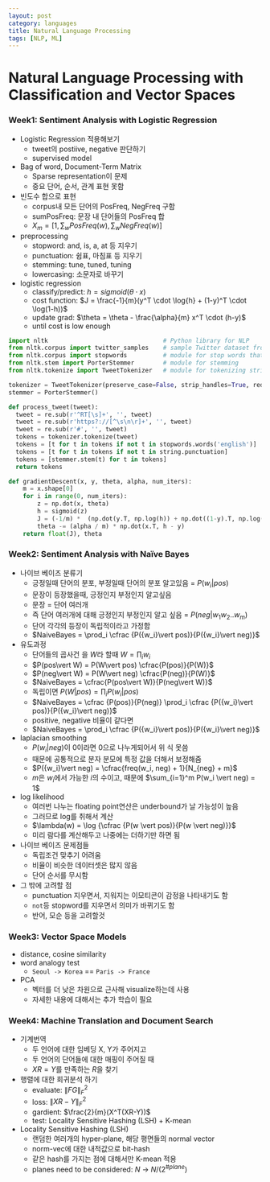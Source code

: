 ```yaml
---
layout: post
category: languages
title: Natural Language Processing
tags: [NLP, ML]
---
```


<style>
  body{counter-reset: section 0}
  div.post-body h1:before{
    counter-increment: section;
    content: counter(section) ". ";
  }
</style>

# Natural Language Processing with Classification and Vector Spaces

### Week1: Sentiment Analysis with Logistic Regression

- Logistic Regression 적용해보기
  - tweet의 postiive, negative 판단하기
  - supervised model
- Bag of word, Document-Term Matrix
  - Sparse representation이 문제
  - 중요 단어, 순서, 관계 표현 못함
- 빈도수 합으로 표현
  - corpus내 모든 단어의 PosFreq, NegFreq 구함
  - sumPosFreq: 문장 내 단어들의 PosFreq 합
  - $X_m = [1, \sum_w PosFreq(w), \sum_w NegFreq(w)]$
- preprocessing
  - stopword: and, is, a, at 등 지우기
  - punctuation: 쉼표, 마침표 등 지우기
  - stemming: tune, tuned, tuning
  - lowercasing: 소문자로 바꾸기
- logistic regression
  - classify/predict: $h = sigmoid(\theta \cdot x)$
  - cost function: $J = \frac{-1}{m}(y^T \cdot \log{h} + (1-y)^T \cdot \log(1-h))$
  - update grad: $\theta = \theta - \frac{\alpha}{m} x^T \cdot (h-y)$
  - until cost is low enough

```py
import nltk                                # Python library for NLP
from nltk.corpus import twitter_samples    # sample Twitter dataset from NLTK
from nltk.corpus import stopwords          # module for stop words that come with NLTK
from nltk.stem import PorterStemmer        # module for stemming
from nltk.tokenize import TweetTokenizer   # module for tokenizing strings

tokenizer = TweetTokenizer(preserve_case=False, strip_handles=True, reduce_len=True)
stemmer = PorterStemmer() 

def process_tweet(tweet):
  tweet = re.sub(r'^RT[\s]+', '', tweet)
  tweet = re.sub(r'https?://[^\s\n\r]+', '', tweet)
  tweet = re.sub(r'#', '', tweet)
  tokens = tokenizer.tokenize(tweet)
  tokens = [t for t in tokens if not t in stopwords.words('english')]
  tokens = [t for t in tokens if not t in string.punctuation]
  tokens = [stemmer.stem(t) for t in tokens]
  return tokens

def gradientDescent(x, y, theta, alpha, num_iters):
    m = x.shape[0]
    for i in range(0, num_iters):
        z = np.dot(x, theta)
        h = sigmoid(z)
        J = (-1/m) *  (np.dot(y.T, np.log(h)) + np.dot((1-y).T, np.log(1-h)))
        theta -= (alpha / m) * np.dot(x.T, h - y)
    return float(J), theta
```

### Week2: Sentiment Analysis with Naïve Bayes

- 나이브 베이즈 분류기
  - 긍정일때 단어의 분포, 부정일때 단어의 분포 알고있음 = $P(w_i \vert pos)$
  - 문장이 등장했을때, 긍정인지 부정인지 알고싶음
  - 문장 = 단어 여러개
  - 즉 단어 여러개에 대해 긍정인지 부정인지 알고 싶음 = $P(neg \vert w_1 w_2 .. w_m)$
  - 단어 각각의 등장이 독립적이라고 가정함
  - $NaiveBayes = \prod_i \cfrac {P({w_i}\vert pos)}{P({w_i}\vert neg)}$
- 유도과정
  - 단어들의 곱사건 을 $W$라 할때 $W = \prod_i{w_i}$
  - $P(pos\vert W) = P(W\vert pos) \cfrac{P(pos)}{P(W)}$
  - $P(neg\vert W) = P(W\vert neg) \cfrac{P(neg)}{P(W)}$
  - $NaiveBayes = \cfrac{P(pos\vert W)}{P(neg\vert W)}$ 
  - 독립이면 $P(W\vert pos) = \prod_i P(w_i\vert pos)$
  - $NaiveBayes = \cfrac {P(pos)}{P(neg)} \prod_i \cfrac {P({w_i}\vert pos)}{P({w_i}\vert neg)}$
  - positive, negative 비율이 같다면 
  - $NaiveBayes = \prod_i \cfrac {P({w_i}\vert pos)}{P({w_i}\vert neg)}$
- laplacian smoothing
  - $P({w_i}\vert neg)$이 0이라면 0으로 나누게되어서 위 식 못씀
  - 때문에 공통적으로 분자 분모에 특정 값을 더해서 보정해줌
  - $P({w_i}\vert neg) = \cfrac{freq(w_i, neg) + 1}{N_{neg} + m}$
  - $m$은 $w_i$에서 가능한 $i$의 수이고, 때문에 $\sum_{i=1}^m P(w_i \vert neg) = 1$
- log likelihood
  - 여러번 나누는 floating point연산은 underbound가 날 가능성이 높음
  - 그러므로 log를 취해서 계산
  - $\lambda(w) = \log {\cfrac {P(w \vert pos)}{P(w \vert neg)}}$
  - 미리 람다를 계산해두고 나중에는 더하기만 하면 됨
- 나이브 베이즈 문제점들
  - 독립조건 맞추기 어려움
  - 비율이 비슷한 데이터셋은 많지 않음
  - 단어 순서를 무시함
- 그 밖에 고려할 점
  - punctuation 지우면서, 지워지는 이모티콘이 감정을 나타내기도 함
  - `not`등 stopword를 지우면서 의미가 바뀌기도 함
  - 반어, 모순 등을 고려할것

### Week3: Vector Space Models

- distance, cosine similarity
- word analogy test
  - `Seoul -> Korea` == `Paris -> France`
- PCA
  - 벡터를 더 낮은 차원으로 근사해 visualize하는데 사용
  - 자세한 내용에 대해서는 추가 학습이 필요

### Week4: Machine Translation and Document Search

- 기계번역
  - 두 언어에 대한 임베딩 X, Y가 주어지고
  - 두 언어의 단어들에 대한 매핑이 주어질 때
  - $XR = Y$를 만족하는 $R$을 찾기
- 행렬에 대한 회귀분석 하기
  - evaluate: $\| F G \|_F^2$
  - loss: $\| XR - Y \|_F^2$
  - gardient: $\frac{2}{m}(X^T(XR-Y))$
  - test: Locality Sensitive Hashing (LSH) + K-mean
- Locality Sensitive Hashing (LSH)
  - 랜덤한 여러개의 hyper-plane, 해당 평면들의 normal vector
  - norm-vec에 대한 내적값으로 bit-hash 
  - 같은 hash를 가지는 점에 대해서만 K-mean 적용
  - planes need to be considered: $N$ -> $N/(2^{\#plane})$